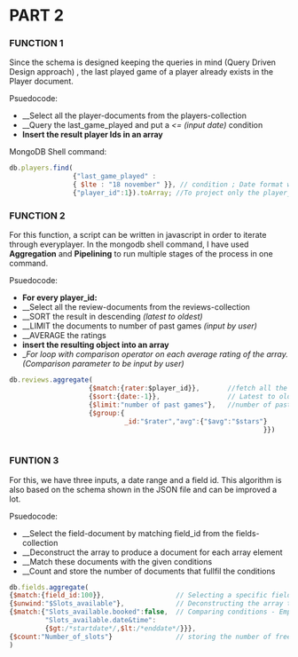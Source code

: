 # PART 2

### FUNCTION 1

Since the schema is designed keeping the queries in mind (Query Driven Design approach) , the last played game of a player already exists in the Player document.

Psuedocode:
 - __Select all the player-documents from the players-collection
 - __Query the last_game_played and put a _<= (input date)_ condition
 - __Insert the result player Ids in an array__
                  

MongoDB Shell command:

```javascript
db.players.find(
                {"last_game_played" :     
                { $lte : "18 november" }}, // condition ; Date format will be changed accordingly and it will only project the player ids
                {"player_id":1}).toArray; //To project only the player_id that fullfil the criteria and insert it into an array
```               
                
                
### FUNCTION 2
For this function, a script can be written in javascript in order to iterate through everyplayer. In the mongodb shell command, I have used __Aggregation__ and __Pipelining__ to run multiple stages of the process in one command.

 Psuedocode:
- __For every player_id:__ 
- __Select all the review-documents from the reviews-collection
- __SORT the result in descending _(latest to oldest)_
- __LIMIT the documents to number of past games _(input by user)_
- __AVERAGE the ratings
- __insert the resulting object into an array__ 
- __For loop with comparison operator on each average rating of the array. _(Comparison parameter to be input by user)__ 
 

```javascript
db.reviews.aggregate(
                    {$match:{rater:$player_id}},       //fetch all the documents by player_id
                    {$sort:{date:-1}},                 // Latest to oldest
                    {$limit:"number of past games"},   //number of past games input by users 
                    {$group:{
                             _id:"$rater","avg":{"$avg":"$stars"}
                                                                }})                                                               
                                                               
```

### FUNTION 3
For this, we have three inputs, a date range and a field id. This algorithm is also based on the schema shown in the JSON file and can be improved a lot.

Psuedocode:
- __Select the field-document by matching field_id from the fields-collection
- __Deconstruct the array to produce a document for each array element
- __Match these documents with the given conditions
- __Count and store the number of documents that fullfil the conditions


````javascript
db.fields.aggregate(
{$match:{field_id:100}},                  // Selecting a specific field , user input                       
{$unwind:"$Slots_available"},             // Deconstructing the array to create document per array element
{$match:{"Slots_available.booked":false,  // Comparing conditions - Empty slot between user input date range
         "Slots_available.date&time": 
         {$gt:/*startdate*/,$lt:/*enddate*/}}},
{$count:"Number_of_slots"}                // storing the number of free slot in a variable
)
````


